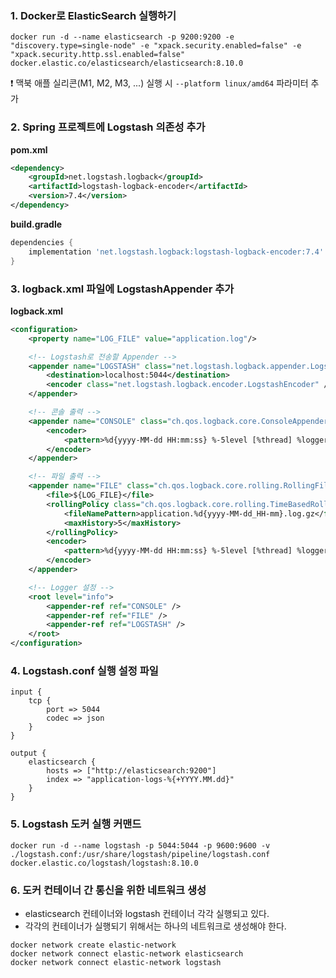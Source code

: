 ### 1. Docker로 ElasticSearch 실행하기
```
docker run -d --name elasticsearch -p 9200:9200 -e "discovery.type=single-node" -e "xpack.security.enabled=false" -e "xpack.security.http.ssl.enabled=false" docker.elastic.co/elasticsearch/elasticsearch:8.10.0
```
❗️ 맥북 애플 실리콘(M1, M2, M3, ...) 실행 시 `--platform linux/amd64` 파라미터 추가

### 2. Spring 프로젝트에 Logstash 의존성 추가
**pom.xml**
```xml
<dependency>
    <groupId>net.logstash.logback</groupId>
    <artifactId>logstash-logback-encoder</artifactId>
    <version>7.4</version>
</dependency>
```

**build.gradle**
```gradle
dependencies {
    implementation 'net.logstash.logback:logstash-logback-encoder:7.4'
}
```

### 3. logback.xml 파일에 LogstashAppender 추가
**logback.xml**
```xml
<configuration>
    <property name="LOG_FILE" value="application.log"/>

    <!-- Logstash로 전송할 Appender -->
    <appender name="LOGSTASH" class="net.logstash.logback.appender.LogstashTcpSocketAppender">
        <destination>localhost:5044</destination>
        <encoder class="net.logstash.logback.encoder.LogstashEncoder" />
    </appender>

    <!-- 콘솔 출력 -->
    <appender name="CONSOLE" class="ch.qos.logback.core.ConsoleAppender">
        <encoder>
            <pattern>%d{yyyy-MM-dd HH:mm:ss} %-5level [%thread] %logger{36} - %msg%n</pattern>
        </encoder>
    </appender>

    <!-- 파일 출력 -->
    <appender name="FILE" class="ch.qos.logback.core.rolling.RollingFileAppender">
        <file>${LOG_FILE}</file>
        <rollingPolicy class="ch.qos.logback.core.rolling.TimeBasedRollingPolicy">
            <fileNamePattern>application.%d{yyyy-MM-dd_HH-mm}.log.gz</fileNamePattern>
            <maxHistory>5</maxHistory>
        </rollingPolicy>
        <encoder>
            <pattern>%d{yyyy-MM-dd HH:mm:ss} %-5level [%thread] %logger{36} - %msg%n</pattern>
        </encoder>
    </appender>

    <!-- Logger 설정 -->
    <root level="info">
        <appender-ref ref="CONSOLE" />
        <appender-ref ref="FILE" />
        <appender-ref ref="LOGSTASH" />
    </root>
</configuration>
```

### 4. Logstash.conf 실행 설정 파일 
```
input {
    tcp {
        port => 5044
        codec => json
    }
}

output {
    elasticsearch {
        hosts => ["http://elasticsearch:9200"]
        index => "application-logs-%{+YYYY.MM.dd}"
    }
}
```

### 5. Logstash 도커 실행 커맨드
```
docker run -d --name logstash -p 5044:5044 -p 9600:9600 -v ./logstash.conf:/usr/share/logstash/pipeline/logstash.conf docker.elastic.co/logstash/logstash:8.10.0
```

### 6. 도커 컨테이너 간 통신을 위한 네트워크 생성
- elasticsearch 컨테이너와 logstash 컨테이너 각각 실행되고 있다.
- 각각의 컨테이너가 실행되기 위해서는 하나의 네트워크로 생성해야 한다.
```
docker network create elastic-network
docker network connect elastic-network elasticsearch
docker network connect elastic-network logstash
```